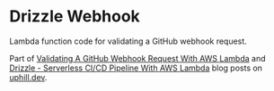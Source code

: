 # Drizzle Webhook

Lambda function code for validating a GitHub webhook request. 

Part of [Validating A GitHub Webhook Request With AWS Lambda](https://www.uphill.dev/blog/validating-github-webhook/)
and [Drizzle - Serverless CI/CD Pipeline With AWS Lambda](https://www.uphill.dev/blog/drizzle-ci-cd-pipeline/) blog posts on [uphill.dev](https://www.uphill.dev).
